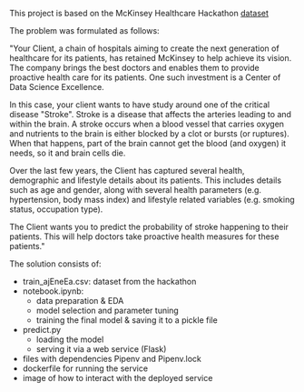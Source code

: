 This project is based on the McKinsey Healthcare Hackathon [dataset](https://www.analyticsvidhya.com/datahack/contest/mckinsey-analytics-online-hackathon/)

The problem was formulated as follows:

"Your Client, a chain of hospitals aiming to create the next generation of healthcare for its patients, has retained McKinsey to help achieve its vision. The company brings the best doctors and enables them to provide proactive health care for its patients. One such investment is a Center of Data Science Excellence.

In this case, your client wants to have study around one of the critical disease "Stroke". Stroke is a disease that affects the arteries leading to and within the brain. A stroke occurs when a blood vessel that carries oxygen and nutrients to the brain is either blocked by a clot or bursts (or ruptures). When that happens, part of the brain cannot get the blood (and oxygen) it needs, so it and brain cells die.

Over the last few years, the Client has captured several health, demographic and lifestyle details about its patients. This includes details such as age and gender, along with several health parameters (e.g. hypertension, body mass index) and lifestyle related variables (e.g. smoking status, occupation type).

The Client wants you to predict the probability of stroke happening to their patients. This will help doctors take proactive health measures for these patients."

The solution consists of:
* train_ajEneEa.csv: dataset from the hackathon
* notebook.ipynb:
  + data preparation & EDA
  + model selection and parameter tuning
  + training the final model & saving it to a pickle file
* predict.py
  + loading the model
  + serving it via a web service (Flask)
* files with dependencies Pipenv and Pipenv.lock
* dockerfile for running the service
* image of how to interact with the deployed service
